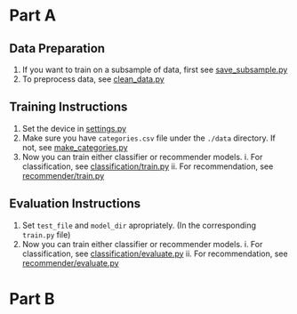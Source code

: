# Part A

## Data Preparation

1. If you want to train on a subsample of data, first see [save_subsample.py](./save_subsample.py)
2. To preprocess data, see [clean_data.py](./clean_data.py)

## Training Instructions

1. Set the device in [settings.py](./settings.py)
2. Make sure you have `categories.csv` file under the `./data` directory. If not, see [make_categories.py](./make_categories.py)
3. Now you can train either classifier or recommender models.
    i. For classification, see [classification/train.py](./classification/train.py)
    ii. For recommendation, see [recommender/train.py](./recommender/train.py)

## Evaluation Instructions

1. Set `test_file` and `model_dir` apropriately. (In the corresponding `train.py` file)
2. Now you can train either classifier or recommender models.
    i. For classification, see [classification/evaluate.py](./classification/evaluate.py)
    ii. For recommendation, see [recommender/evaluate.py](./recommender/evaluate.py)

# Part B
